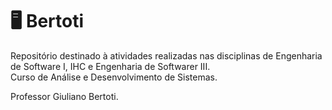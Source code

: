 # :desktop_computer: Bertoti

Repositório destinado à atividades realizadas nas disciplinas de Engenharia de Software I, IHC e Engenharia de Softwarer III.    
Curso de Análise e Desenvolvimento de Sistemas.

Professor Giuliano Bertoti.
